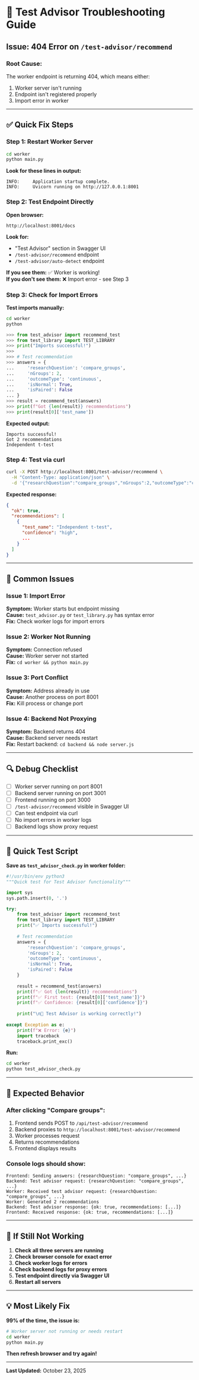 # 🔧 Test Advisor Troubleshooting Guide

## Issue: 404 Error on `/test-advisor/recommend`

### **Root Cause:**
The worker endpoint is returning 404, which means either:
1. Worker server isn't running
2. Endpoint isn't registered properly
3. Import error in worker

---

## ✅ Quick Fix Steps

### **Step 1: Restart Worker Server**
```bash
cd worker
python main.py
```

**Look for these lines in output:**
```
INFO:     Application startup complete.
INFO:     Uvicorn running on http://127.0.0.1:8001
```

### **Step 2: Test Endpoint Directly**

**Open browser:**
```
http://localhost:8001/docs
```

**Look for:**
- "Test Advisor" section in Swagger UI
- `/test-advisor/recommend` endpoint
- `/test-advisor/auto-detect` endpoint

**If you see them:** ✅ Worker is working!  
**If you don't see them:** ❌ Import error - see Step 3

### **Step 3: Check for Import Errors**

**Test imports manually:**
```bash
cd worker
python
```

```python
>>> from test_advisor import recommend_test
>>> from test_library import TEST_LIBRARY
>>> print("Imports successful!")
>>> 
>>> # Test recommendation
>>> answers = {
...     'researchQuestion': 'compare_groups',
...     'nGroups': 2,
...     'outcomeType': 'continuous',
...     'isNormal': True,
...     'isPaired': False
... }
>>> result = recommend_test(answers)
>>> print(f"Got {len(result)} recommendations")
>>> print(result[0]['test_name'])
```

**Expected output:**
```
Imports successful!
Got 2 recommendations
Independent t-test
```

### **Step 4: Test via curl**

```bash
curl -X POST http://localhost:8001/test-advisor/recommend \
  -H "Content-Type: application/json" \
  -d '{"researchQuestion":"compare_groups","nGroups":2,"outcomeType":"continuous","isNormal":true,"isPaired":false}'
```

**Expected response:**
```json
{
  "ok": true,
  "recommendations": [
    {
      "test_name": "Independent t-test",
      "confidence": "high",
      ...
    }
  ]
}
```

---

## 🐛 Common Issues

### **Issue 1: Import Error**
**Symptom:** Worker starts but endpoint missing  
**Cause:** `test_advisor.py` or `test_library.py` has syntax error  
**Fix:** Check worker logs for import errors

### **Issue 2: Worker Not Running**
**Symptom:** Connection refused  
**Cause:** Worker server not started  
**Fix:** `cd worker && python main.py`

### **Issue 3: Port Conflict**
**Symptom:** Address already in use  
**Cause:** Another process on port 8001  
**Fix:** Kill process or change port

### **Issue 4: Backend Not Proxying**
**Symptom:** Backend returns 404  
**Cause:** Backend server needs restart  
**Fix:** Restart backend: `cd backend && node server.js`

---

## 🔍 Debug Checklist

- [ ] Worker server running on port 8001
- [ ] Backend server running on port 3001
- [ ] Frontend running on port 3000
- [ ] `/test-advisor/recommend` visible in Swagger UI
- [ ] Can test endpoint via curl
- [ ] No import errors in worker logs
- [ ] Backend logs show proxy request

---

## 🚀 Quick Test Script

**Save as `test_advisor_check.py` in worker folder:**

```python
#!/usr/bin/env python3
"""Quick test for Test Advisor functionality"""

import sys
sys.path.insert(0, '.')

try:
    from test_advisor import recommend_test
    from test_library import TEST_LIBRARY
    print("✅ Imports successful!")
    
    # Test recommendation
    answers = {
        'researchQuestion': 'compare_groups',
        'nGroups': 2,
        'outcomeType': 'continuous',
        'isNormal': True,
        'isPaired': False
    }
    
    result = recommend_test(answers)
    print(f"✅ Got {len(result)} recommendations")
    print(f"✅ First test: {result[0]['test_name']}")
    print(f"✅ Confidence: {result[0]['confidence']}")
    
    print("\n🎉 Test Advisor is working correctly!")
    
except Exception as e:
    print(f"❌ Error: {e}")
    import traceback
    traceback.print_exc()
```

**Run:**
```bash
cd worker
python test_advisor_check.py
```

---

## 📝 Expected Behavior

### **After clicking "Compare groups":**
1. Frontend sends POST to `/api/test-advisor/recommend`
2. Backend proxies to `http://localhost:8001/test-advisor/recommend`
3. Worker processes request
4. Returns recommendations
5. Frontend displays results

### **Console logs should show:**
```
Frontend: Sending answers: {researchQuestion: "compare_groups", ...}
Backend: Test advisor request: {researchQuestion: "compare_groups", ...}
Worker: Received test advisor request: {researchQuestion: "compare_groups", ...}
Worker: Generated 2 recommendations
Backend: Test advisor response: {ok: true, recommendations: [...]}
Frontend: Received response: {ok: true, recommendations: [...]}
```

---

## 🎯 If Still Not Working

1. **Check all three servers are running**
2. **Check browser console for exact error**
3. **Check worker logs for errors**
4. **Check backend logs for proxy errors**
5. **Test endpoint directly via Swagger UI**
6. **Restart all servers**

---

## 💡 Most Likely Fix

**99% of the time, the issue is:**
```bash
# Worker server not running or needs restart
cd worker
python main.py
```

**Then refresh browser and try again!**

---

**Last Updated:** October 23, 2025
